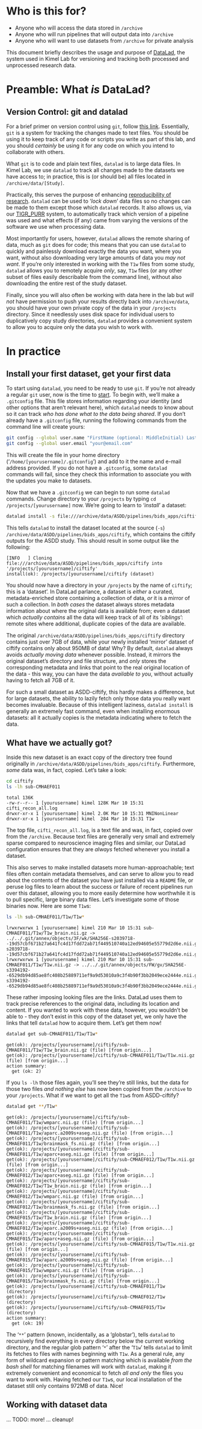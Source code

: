 # Who is this for?
  - Anyone who will access the data stored in `/archive`
  - Anyone who will run pipelines that will output data into `/archive`
  - Anyone who will want to use datasets from `/archive` for private analysis

This document briefly describes the usage and purpose of [DataLad](https://www.datalad.org/), the system used in Kimel Lab for versioning and tracking both processed and unprocessed research data.

# Preamble: What *is* DataLad?

## Version Control: git and datalad

For a brief primer on version control using `git`, follow [this link](https://github.com/TIGRLab/documentation/wiki/Using-Git). Essentially, `git` is a system for tracking the changes made to text files. You should be using it to keep track of any code or scripts you write as part of this lab, and you should *certainly* be using it for any code on which you intend to collaborate with others.

What `git` is to code and plain text files, `datalad` is to large data files. In Kimel Lab, we use `datalad` to track all changes made to the datasets we have access to; in practice, this is (or should be) all files located in `/archive/data/[Study]`.

Practically, this serves the purpose of enhancing [reproducibility of research](https://github.com/TIGRLab/documentation/wiki/Tips-for-reproducible-research). `datalad` can be used to ‘*lock down*’ data files so no changes can be made to them except those which `datalad` records. It also allows us, via our [TIGR_PURR](https://tigrlab-nextflow-personal.readthedocs.io/en/latest/) system, to automatically track which version of a pipeline was used and what effects (if any) came from varying the versions of the software we use when processing data.

Most importantly for users, however, `datalad` allows the remote sharing of data, much as `git` does for code; this means that you can use `datalad` to quickly and painlessly download exactly the data you want, where you want, without also downloading very large amounts of data you *may not want*. If you’re only interested in working with the `T1w` files from some study, `datalad` allows you to remotely acquire *only*, say, `T1w` files (or any other subset of files easily describable from the command line), without also downloading the entire rest of the study dataset.

Finally, since you will also often be working with data here in the lab but *will not* have permission to push your results directly back into `/archive/data`, you should have your own private copy of the data in your `/projects` directory. Since it needlessly uses disk space for individual users to duplicatively copy study directories, `datalad` provides a convenient system to allow you to acquire only the data you wish to work with.

# In practice

## Install your first dataset, get your first data

To start using `datalad`, you need to be ready to use `git`. If you’re not already a regular `git` user, now is the time to [start](https://github.com/TIGRLab/documentation/wiki/Using-Git). To begin with, we’ll make a `.gitconfig` file. This file stores information regarding your identity (and other options that aren’t relevant here), which `datalad` needs to know about so it can track *who has done what to the data being shared*. If you don’t already have a `.gitconfig` file, running the following commands from the command line will create yours:

```sh
git config --global user.name "FirstName (optional: MiddleInitial) LastName"
git config --global user.email "your@email.com"
```

This will create the file in your home directory (‘`/home/[yourusername]/.gitconfig`’) and add to it the name and e-mail address provided. If you do not have a `.gitconfig`, some `datalad` commands will fail, since they check this information to associate you with the updates you make to datasets.

Now that we have a `.gitconfig` we can begin to run some `datalad` commands. Change directory to your `/projects` by typing `cd /projects/[yourusername]` now. We’re going to learn to ‘*install*’ a dataset:

```sh
datalad install -s file:///archive/data/ASDD/pipelines/bids_apps/ciftify
```

This tells `datalad` to install the dataset located at the source (`-s`)  `/archive/data/ASDD/pipelines/bids_apps/ciftify`, which contains the ciftify outputs for the ASDD study. This should result in some output like the following:

```log
[INFO   ] Cloning file:///archive/data/ASDD/pipelines/bids_apps/ciftify into '/projects/[yourusername]/ciftify'
install(ok): /projects/[yourusername]/ciftify (dataset)
```

You should now have a directory in your `/projects` by the name of `ciftify`; this is a ‘dataset’. In DataLad parlance, a dataset is *either* a curated, metadata-enriched store containing a collection of data, *or* it is a mirror of such a collection. In *both cases* the dataset always stores metadata information about where the original data is available from; even a dataset which *actually contains* all the data will keep track of all of its ‘*siblings*’: remote sites where additional, duplicate copies of the data are available.

The original `/archive/data/ASDD/pipelines/bids_apps/ciftify` directory contains just over 7GB of data, while your newly installed ‘mirror’ dataset of ciftify contains only about 950MB of data! Why? By default, `datalad` always avoids *actually moving data* whenever possible. Instead, it mirrors the original dataset’s directory and file structure, and *only* stores the corresponding metadata and links that point to the real original location of the data - this way, you can have the data *available to you*, without actually having to fetch all 7GB of it.

For such a small dataset as ASDD-ciftify, this hardly makes a difference, but for large datasets, the ability to lazily fetch only those data you really want becomes invaluable. Because of this intelligent laziness, `datalad install` is generally an extremely fast command, even when installing enormous datasets: all it actually copies is the metadata indicating where to fetch the data.

## What have we actually got?

Inside this new dataset is an exact copy of the directory tree found originally in `/archive/data/ASDD/pipelines/bids_apps/ciftify`. Furthermore, *some* data was, in fact, copied. Let’s take a look:

```sh
cd ciftify
ls -lh sub-CMHAEF011
```

```log
total 136K
-rw-r--r-- 1 [yourusername] kimel 128K Mar 10 15:31 cifti_recon_all.log
drwxr-xr-x 1 [yourusername] kimel 2.0K Mar 10 15:31 MNINonLinear
drwxr-xr-x 1 [yourusername] kimel  284 Mar 10 15:31 T1w
```

The top file, `cifti_recon_all.log`, is a text file and was, in fact, copied over from the `/archive`. Because text files are generally very small and extremely sparse compared to neuroscience imaging files and similar, our DataLad configuration ensures that they are *always* fetched whenever you install a dataset.

This also serves to make installed datasets more human-approachable; text files often contain metadata themselves, and can serve to allow you to read about the contents of the dataset you have just installed via a `README` file, or peruse log files to learn about the success or failure of recent pipelines run over this dataset, allowing you to more easily determine how worthwhile it is to pull specific, large binary data files. Let’s investigate some of those binaries now. Here are some `T1w`s:

```sh
ls -lh sub-CMHAEF011/T1w/T1w*
```

```log
lrwxrwxrwx 1 [yourusername] kimel 210 Mar 10 15:31 sub-CMHAEF011/T1w/T1w_brain.nii.gz -> ../../.git/annex/objects/3F/wk/SHA256E-s2039718--19d57cbf671b27a641fc4d17fdd72ab71f449510740a12ed94605e55779d2d6e.nii.gz/SHA256E-s2039718--19d57cbf671b27a641fc4d17fdd72ab71f449510740a12ed94605e55779d2d6e.nii.gz
lrwxrwxrwx 1 [yourusername] kimel 210 Mar 10 15:31 sub-CMHAEF011/T1w/T1w.nii.gz -> ../../.git/annex/objects/FW/gv/SHA256E-s3394192--6529db94d85ae8fc408b25889711ef9a9d53010a9c3f4b90f3bb2049ece2444e.nii.gz/SHA256E-s3394192--6529db94d85ae8fc408b25889711ef9a9d53010a9c3f4b90f3bb2049ece2444e.nii.gz
```

These rather imposing looking files are the links. DataLad uses them to track precise references to the original data, including its location and content. If you wanted to work with these data, however, you wouldn’t be able to - they don’t exist in this copy of the dataset yet, we only have the links that tell `datalad` how to acquire them. Let’s get them now!

```sh
datalad get sub-CMHAEF011/T1w/T1w*
```

```log
get(ok): /projects/[yourusername]/ciftify/sub-CMHAEF011/T1w/T1w_brain.nii.gz (file) [from origin...]
get(ok): /projects/[yourusername]/ciftify/sub-CMHAEF011/T1w/T1w.nii.gz (file) [from origin...]
action summary:
  get (ok: 2)
```

If you `ls -lh` those files again, you’ll see they’re still links, but the data for those two files *and nothing else* has now been copied from the `/archive` to your `/projects`. What if we want to get all the `T1w`s from ASDD-ciftify?

```sh
datalad get **/T1w*
```

```log
get(ok): /projects/[yourusername]/ciftify/sub-CMHAEF011/T1w/wmparc.nii.gz (file) [from origin...]
get(ok): /projects/[yourusername]/ciftify/sub-CMHAEF011/T1w/aparc.a2009s+aseg.nii.gz (file) [from origin...]
get(ok): /projects/[yourusername]/ciftify/sub-CMHAEF011/T1w/brainmask_fs.nii.gz (file) [from origin...]
get(ok): /projects/[yourusername]/ciftify/sub-CMHAEF011/T1w/aparc+aseg.nii.gz (file) [from origin...]
get(ok): /projects/[yourusername]/ciftify/sub-CMHAEF012/T1w/T1w.nii.gz (file) [from origin...]
get(ok): /projects/[yourusername]/ciftify/sub-CMHAEF012/T1w/aparc+aseg.nii.gz (file) [from origin...]
get(ok): /projects/[yourusername]/ciftify/sub-CMHAEF012/T1w/T1w_brain.nii.gz (file) [from origin...]
get(ok): /projects/[yourusername]/ciftify/sub-CMHAEF012/T1w/wmparc.nii.gz (file) [from origin...]
get(ok): /projects/[yourusername]/ciftify/sub-CMHAEF012/T1w/brainmask_fs.nii.gz (file) [from origin...]
get(ok): /projects/[yourusername]/ciftify/sub-CMHAEF015/T1w/T1w_brain.nii.gz (file) [from origin...]
get(ok): /projects/[yourusername]/ciftify/sub-CMHAEF012/T1w/aparc.a2009s+aseg.nii.gz (file) [from origin...]
get(ok): /projects/[yourusername]/ciftify/sub-CMHAEF015/T1w/aparc+aseg.nii.gz (file) [from origin...]
get(ok): /projects/[yourusername]/ciftify/sub-CMHAEF015/T1w/T1w.nii.gz (file) [from origin...]
get(ok): /projects/[yourusername]/ciftify/sub-CMHAEF015/T1w/aparc.a2009s+aseg.nii.gz (file) [from origin...]
get(ok): /projects/[yourusername]/ciftify/sub-CMHAEF015/T1w/wmparc.nii.gz (file) [from origin...]
get(ok): /projects/[yourusername]/ciftify/sub-CMHAEF015/T1w/brainmask_fs.nii.gz (file) [from origin...]
get(ok): /projects/[yourusername]/ciftify/sub-CMHAEF011/T1w (directory)
get(ok): /projects/[yourusername]/ciftify/sub-CMHAEF012/T1w (directory)
get(ok): /projects/[yourusername]/ciftify/sub-CMHAEF015/T1w (directory)
action summary:
  get (ok: 19)
```
The ‘`**`’ pattern (known, incidentally, as a ‘globstar’), tells `datalad` to recursively find everything in every directory below the current working directory, and the regular glob pattern ‘`*`’ after the ‘`T1w`’ tells `datalad` to limit its fetches to files with names beginning with `T1w`. As a general rule, any form of wildcard expansion or pattern matching which is available *from the bash shell* for matching filenames will work with `datalad`, making it extremely convenient and economical to fetch *all and only* the files you want to work with. Having fetched our `T1w`s, our local installation of the dataset still only contains 972MB of data. Nice!

## Working with dataset data

... TODO: more!
...       cleanup!